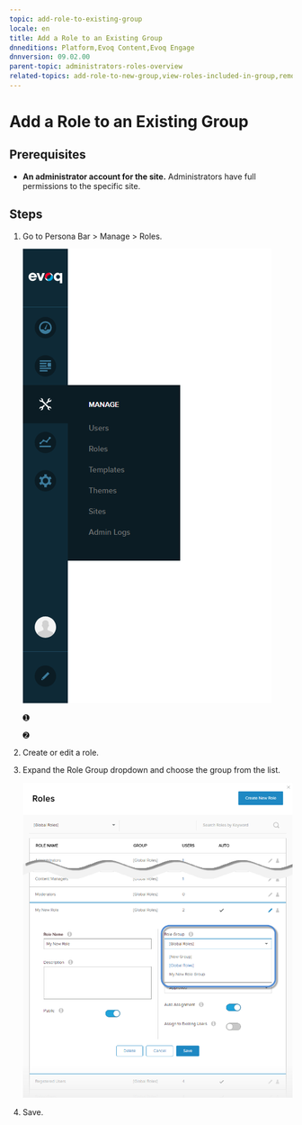 ```yaml
---
topic: add-role-to-existing-group
locale: en
title: Add a Role to an Existing Group
dnneditions: Platform,Evoq Content,Evoq Engage
dnnversion: 09.02.00
parent-topic: administrators-roles-overview
related-topics: add-role-to-new-group,view-roles-included-in-group,remove-role-from-group,edit-custom-role-group,delete-custom-role-group
---
```


# Add a Role to an Existing Group

## Prerequisites

*   **An administrator account for the site.** Administrators have full permissions to the specific site.

## Steps

1.  Go to Persona Bar \> Manage \> Roles.
    
    ![Persona Bar > Manage > Roles](img/scr-pbar-host-Manage-E91.png)
    
    ➊
    
    ➋
    
2.  Create or edit a role.
3.  Expand the Role Group dropdown and choose the group from the list.
    
      
    
    ![](img/scr-Roles-Edit-RoleGroup-E90.png)
    
      
    
4.  Save.